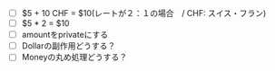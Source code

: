 - [ ] $5 + 10 CHF = $10(レートが２：１の場合　/ CHF: スイス・フラン)
- [ ] $5 * 2 = $10
- [ ] amountをprivateにする
- [ ] Dollarの副作用どうする？
- [ ] Moneyの丸め処理どうする？